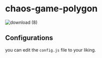 # chaos-game-polygon
![download (8)](https://github.com/pouyamer/chaos-game-polygon/assets/20505286/99385406-7a1a-4761-9dce-e9800150f641)
## Configurations
you can edit the ```config.js``` file to your liking.
